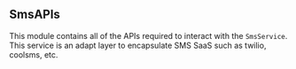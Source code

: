 ## SmsAPIs

This module contains all of the APIs required to interact with the `SmsService`. This service is an adapt layer to encapsulate SMS SaaS such as twilio, coolsms, etc.
